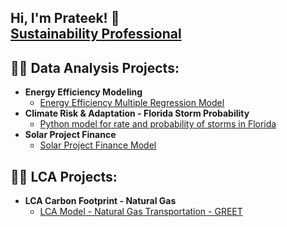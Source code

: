 ## Hi, I'm Prateek! 🙂 <br/><a href="https://www.linkedin.com/in/dprateek/">Sustainability Professional</a> <a href="https://github.com/dvd1587"></a> 

<h2>👨‍💻 Data Analysis Projects:</h2>

- <b>Energy Efficiency Modeling</b>
  - [Energy Efficiency Multiple Regression Model](https://github.com/dvd1587/energy_eff_olm/tree/main)
- <b>Climate Risk & Adaptation - Florida Storm Probability</b>
  - [Python model for rate and probability of storms in Florida](https://github.com/dvd1587/storm_probability)   
- <b>Solar Project Finance</b>
  - [Solar Project Finance Model](https://github.com/dvd1587/solar_project_finance)

<h2>👨‍💻 LCA Projects:</h2>

- <b>LCA Carbon Footprint - Natural Gas</b>
  - [LCA Model - Natural Gas Transportation - GREET](https://github.com/dvd1587/greet_LCA)
 
<!--
**dvd1587/dvd1587** is a ✨ _special_ ✨ repository because its `README.md` (this file) appears on your GitHub profile.

Here are some ideas to get you started:

- 🔭 I’m currently working on ...
- 🌱 I’m currently learning ...
- 👯 I’m looking to collaborate on ...
- 🤔 I’m looking for help with ...
- 💬 Ask me about ...
- 📫 How to reach me: ...
- 😄 Pronouns: ...
- ⚡ Fun fact: ...
-->
